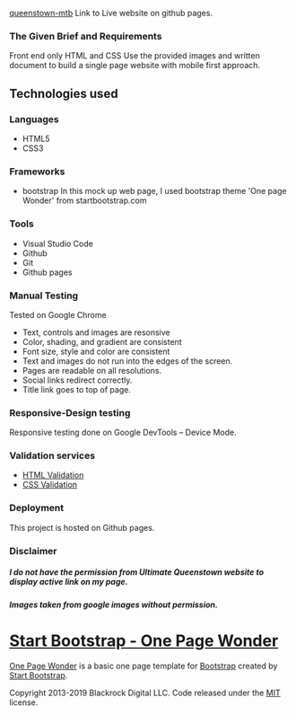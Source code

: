 [queenstown-mtb](https://caseyscott.github.io/Up-Shift-code-test/) Link to Live website on github pages.


### **The Given Brief and Requirements**
Front end only HTML and CSS
Use the provided images and written document to build a single page website with mobile first approach.


## Technologies used
### Languages
- HTML5
- CSS3

### Frameworks
- bootstrap 
In this mock up web page, I used bootstrap theme 'One page Wonder' from startbootstrap.com

### Tools
- Visual Studio Code
- Github
- Git
- Github pages

### Manual Testing
Tested on Google Chrome
- Text, controls and images are resonsive
- Color, shading, and gradient are consistent
- Font size, style and color are consistent
- Text and images do not run into the edges of the screen.
- Pages are readable on all resolutions.
- Social links redirect correctly.
- Title link goes to top of page.

### Responsive-Design testing
Responsive testing done on Google DevTools – Device Mode.


### Validation services
- [HTML Validation]('https://validator.w3.org/')
- [CSS Validation]('https://jigsaw.w3.org/css-validator/')

### **Deployment**
This project is hosted on Github pages.

### Disclaimer
##### I do not have the permission from Ultimate Queenstown website to display active link on my page.
##### Images taken from google images without permission.


# [Start Bootstrap - One Page Wonder](https://startbootstrap.com/template-overviews/one-page-wonder/)

[One Page Wonder](http://startbootstrap.com/template-overviews/one-page-wonder/) is a basic one page template for [Bootstrap](http://getbootstrap.com/) created by [Start Bootstrap](http://startbootstrap.com/).

Copyright 2013-2019 Blackrock Digital LLC. Code released under the [MIT](https://github.com/BlackrockDigital/startbootstrap-one-page-wonder/blob/gh-pages/LICENSE) license.


